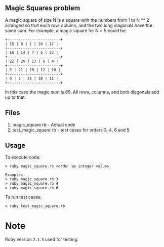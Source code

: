 Magic Squares problem
--

A magic square of size N is a square with the numbers from 1 to N ** 2 arranged
so that each row, column, and the two long diagonals have the same sum. For
example, a magic square for N = 5 could be:

    +------------------------+
    | 15 | 8 | 1 | 24 | 17 |
    +------------------------+
    | 16 | 14 | 7 | 5 | 23 |
    +------------------------+
    | 22 | 20 | 13 | 6 | 4 |
    +------------------------+
    | 3 | 21 | 19 | 12 | 10 |
    +------------------------+
    | 9 | 2 | 25 | 18 | 11 |
    +------------------------+

In this case the magic sum is 65. All rows, columns, and both diagonals add up
to that.

Files
--
 1. magic_square.rb - Actual code
 2. test_magic_square.rb - test cases for orders 3, 4, 6 and 5

Usage
--

To execute code:

    > ruby magic_square.rb <order as integer value>
    
    Examples:
    > ruby magic_square.rb 3
    > ruby magic_square.rb 4
    > ruby magic_square.rb 6

To run test cases:

    > ruby test_magic_square.rb

Note
==
Ruby version `2.1.5` used for testing.
